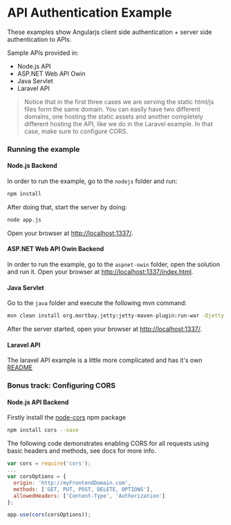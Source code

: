 # API Authentication Example

These examples show Angularjs client side authentication + server side authentication to APIs.

Sample APIs provided in:

* Node.js API
* ASP.NET Web API Owin
* Java Servlet
* Laravel API

> Notice that in the first three cases we are serving the static html/js files form the same domain. You can easily have two different domains, one hosting the static assets and another completely different hosting the API, like we do in the Laravel example. In that case, make sure to configure CORS.

### Running the example

#### Node.js Backend

In order to run the example, go to the `nodejs` folder and run:
```sh
npm install
```
After doing that, start the server by doing:
```sh
node app.js
```

Open your browser at [http://localhost:1337/](http://localhost:1337).

#### ASP.NET Web API Owin Backend

In order to run the example, go to the `aspnet-owin` folder, open the solution and run it.
Open your browser at [http://localhost:1337/index.html](http://localhost:1337/index.html).

#### Java Servlet

Go to the `java` folder and execute the following mvn command:

```sh
mvn clean install org.mortbay.jetty:jetty-maven-plugin:run-war -Djetty.port=1337
```

After the server started, open your browser at [http://localhost:1337/](http://localhost:1337).

#### Laravel API

The laravel API example is a little more complicated and has it's own [README](https://github.com/auth0/auth0-angular/tree/master/examples/api-authentication/laravel)

### Bonus track: Configuring CORS

#### Node.js API Backend

Firstly install the [node-cors](https://github.com/troygoode/node-cors) npm package

```sh
npm install cors --save
```

The following code demonstrates enabling CORS for all requests using basic headers and methods, see docs for more info.

```js
var cors = require('cors');
...
var corsOptions = { 
  origin: 'http://myFrontendDomain.com',
  methods: ['GET, PUT, POST, DELETE, OPTIONS'],
  allowedHeaders: ['Content-Type', 'Authorization']
};

app.use(cors(corsOptions));
```



